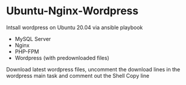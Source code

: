 # Ubuntu-Nginx-Wordpress
Intsall wordpress on Ubuntu 20.04 via ansible playbook

- MySQL Server
- Nginx
- PHP-FPM
- Wordpress (with predownloaded files)

Download latest wordpress files, uncomment the download lines in the wordpress main task and comment out the Shell Copy line
